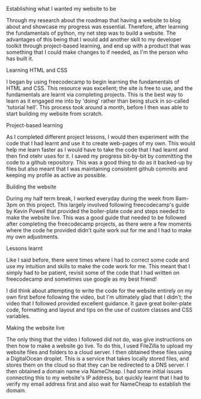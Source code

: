 Establishing what I wanted my website to be

Through my research about the roadmap that having a website to blog about and showcase my progress was essential. Therefore, after learning the fundamentals of python, my net step was to build a website. The advantages of this being that I would add another skill to my developer toolkit through project-based learning, and end up with a product that was something that I could make changes to if needed, as I'm the person who has built it.

Learning HTML and CSS

I began by using freecodecamp to begin learning the fundamentals of HTML and CSS. This resource was excellent; the site is free to use, and the fundamentals are learnt via completing projects. This is the best way to learn as it engaged me into by 'doing' rather than being stuck in so-called 'tutorial hell'. This process took around a month, before I then was able to start building my website from scratch.

Project-based learning

As I completed different project lessons, I would then experiment with the code that I had learnt and use it to create web-pages of my own. This would help me learn faster as I would have to take the code that I had learnt and then find otehr uses for it. I saved my progress bit-by-bit by committing the code to a github repository. This was a good thing to do as it backed-up by files but also meant that I was maintaining consistent github commits and keeping my profile as active as possible.

Building the website

During my half term break, I worked everyday during the week from 8am-3pm on this project. This largely involved following freecodecamp's guide by Kevin Powell that provided the boiler-plate code and steps needed to make the website live. This was a good guide that needed to be followed after completing the freecodecamp projects, as there were a few moments where the code he provided didn't quite work out for me and I had to make my own adjustments.

Lessons learnt

Like I said before, there were times where I had to correct some code and use my intuition and skills to make the code work for me. This meant that I simply had to be patient, revisit some of the code that I had written on freecodecamp and sometimes use google as my best friend!

I did think about attempting to write the code for the website entirely on my own first before following the video, but I'm ultimately glad that I didn't; the video that I followed provided excellent guidance. It gave great boiler-plate code, formatting and layout and tips on the use of custom classes and CSS variables.

Making the website live

The only thing that the video I followed did not do, was give instructions on then how to make a website go live. To do this, I used FileZilla to upload my website files and folders to a cloud server. I then obtained these files using a DigitalOcean droplet. This is a service that takes locally stored files, and stores them on the cloud so that they can be redirected to a DNS server. I then obtained a domain name via NameCheap. I had some initial issues connecting this to my website's IP address, but quickly learnt that I had to verify my email address first and also wait for NameCheap to establish the domain.
